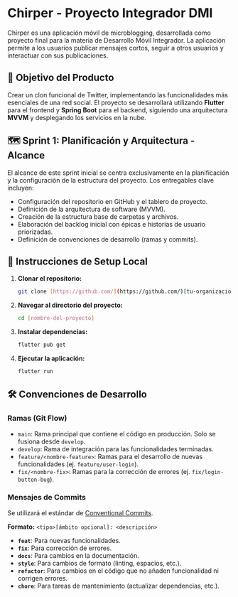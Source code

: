 # Chirper - Proyecto Integrador DMI

Chirper es una aplicación móvil de microblogging, desarrollada como proyecto final para la materia de Desarrollo Móvil Integrador. La aplicación permite a los usuarios publicar mensajes cortos, seguir a otros usuarios y interactuar con sus publicaciones.

## 🎯 Objetivo del Producto

Crear un clon funcional de Twitter, implementando las funcionalidades más esenciales de una red social. El proyecto se desarrollará utilizando **Flutter** para el frontend y **Spring Boot** para el backend, siguiendo una arquitectura **MVVM** y desplegando los servicios en la nube.

## 🗺️ Sprint 1: Planificación y Arquitectura - Alcance

El alcance de este sprint inicial se centra exclusivamente en la planificación y la configuración de la estructura del proyecto. Los entregables clave incluyen:
- Configuración del repositorio en GitHub y el tablero de proyecto.
- Definición de la arquitectura de software (MVVM).
- Creación de la estructura base de carpetas y archivos.
- Elaboración del backlog inicial con épicas e historias de usuario priorizadas.
- Definición de convenciones de desarrollo (ramas y commits).

## 🚀 Instrucciones de Setup Local

1.  **Clonar el repositorio:**
    ```bash
    git clone [https://github.com/](https://github.com/)[tu-organizacion]/[nombre-del-proyecto].git
    ```
2.  **Navegar al directorio del proyecto:**
    ```bash
    cd [nombre-del-proyecto]
    ```
3.  **Instalar dependencias:**
    ```bash
    flutter pub get
    ```
4.  **Ejecutar la aplicación:**
    ```bash
    flutter run
    ```

## 🛠️ Convenciones de Desarrollo

### Ramas (Git Flow)
-   `main`: Rama principal que contiene el código en producción. Solo se fusiona desde `develop`.
-   `develop`: Rama de integración para las funcionalidades terminadas.
-   `feature/<nombre-feature>`: Ramas para el desarrollo de nuevas funcionalidades (ej. `feature/user-login`).
-   `fix/<nombre-fix>`: Ramas para la corrección de errores (ej. `fix/login-button-bug`).

### Mensajes de Commits
Se utilizará el estándar de [Conventional Commits](https://www.conventionalcommits.org/en/v1.0.0/).

**Formato:** `<tipo>[ámbito opcional]: <descripción>`
-   **`feat`**: Para nuevas funcionalidades.
-   **`fix`**: Para corrección de errores.
-   **`docs`**: Para cambios en la documentación.
-   **`style`**: Para cambios de formato (linting, espacios, etc.).
-   **`refactor`**: Para cambios en el código que no añaden funcionalidad ni corrigen errores.
-   **`chore`**: Para tareas de mantenimiento (actualizar dependencias, etc.).
